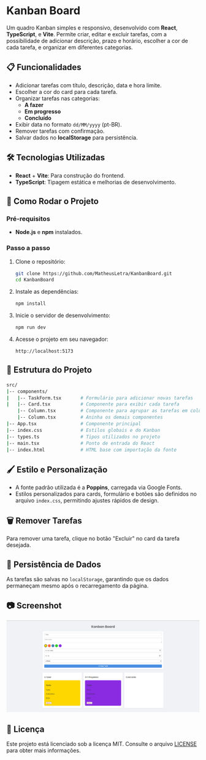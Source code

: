 # Kanban Board

Um quadro Kanban simples e responsivo, desenvolvido com **React**, **TypeScript**, e **Vite**. Permite criar, editar e excluir tarefas, com a possibilidade de adicionar descrição, prazo e horário, escolher a cor de cada tarefa, e organizar em diferentes categorias.

## 📋 Funcionalidades

- Adicionar tarefas com título, descrição, data e hora limite.
- Escolher a cor do card para cada tarefa.
- Organizar tarefas nas categorias:
  - **A fazer**
  - **Em progresso**
  - **Concluído**
- Exibir data no formato `dd/MM/yyyy` (pt-BR).
- Remover tarefas com confirmação.
- Salvar dados no **localStorage** para persistência.

## 🛠️ Tecnologias Utilizadas

- **React** + **Vite**: Para construção do frontend.
- **TypeScript**: Tipagem estática e melhorias de desenvolvimento.

## 🚀 Como Rodar o Projeto

### Pré-requisitos

- **Node.js** e **npm** instalados.

### Passo a passo

1. Clone o repositório:
   ```bash
   git clone https://github.com/MatheusLetra/KanbanBoard.git
   cd KanbanBoard
   ```

2. Instale as dependências:
   ```bash
   npm install
   ```

3. Inicie o servidor de desenvolvimento:
   ```bash
   npm run dev
   ```

4. Acesse o projeto em seu navegador:
   ```
   http://localhost:5173
   ```

## 📝 Estrutura do Projeto

```bash
src/
|-- components/
|   |-- TaskForm.tsx       # Formulário para adicionar novas tarefas
|   |-- Card.tsx           # Componente para exibir cada tarefa
    |-- Column.tsx         # Componente para agrupar as tarefas em colunas de acordo com o status
    |-- Column.tsx         # Aninha os demais componentes
|-- App.tsx                # Componente principal
|-- index.css              # Estilos globais e do Kanban
|-- types.ts               # Tipos utilizados no projeto
|-- main.tsx               # Ponto de entrada do React
|-- index.html             # HTML base com importação da fonte
```


## 🖌️ Estilo e Personalização

- A fonte padrão utilizada é a **Poppins**, carregada via Google Fonts.
- Estilos personalizados para cards, formulário e botões são definidos no arquivo `index.css`, permitindo ajustes rápidos de design.

## 🗑️ Remover Tarefas

Para remover uma tarefa, clique no botão "Excluir" no card da tarefa desejada.

## 💾 Persistência de Dados

As tarefas são salvas no `localStorage`, garantindo que os dados permaneçam mesmo após o recarregamento da página.

## 📷 Screenshot

![Kanban Board Screenshot](./screenshot.png)

## 📄 Licença

Este projeto está licenciado sob a licença MIT. Consulte o arquivo [LICENSE](./LICENSE) para obter mais informações.
